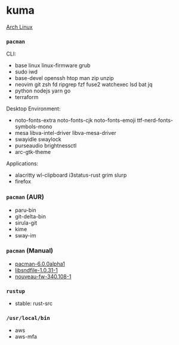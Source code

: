 kuma
========
[Arch Linux](https://archlinux.org/)

### `pacman`
CLI:

- base linux linux-firmware grub
- sudo iwd
- base-devel openssh htop man zip unzip
- neovim git zsh fd ripgrep fzf fuse2 watchexec lsd bat jq
- python nodejs yarn go
- terraform

Desktop Environment:

- noto-fonts-extra noto-fonts-cjk noto-fonts-emoji ttf-nerd-fonts-symbols-mono
- mesa libva-intel-driver libva-mesa-driver
- swayidle swaylock
- purseaudio brightnessctl
- arc-gtk-theme

Applications:

- alacritty wl-clipboard i3status-rust grim slurp
- firefox

### `pacman` (AUR)
- paru-bin
- git-delta-bin
- sirula-git
- kime
- sway-im

### `pacman` (Manual)
- [pacman-6.0.0alpha1](http://allanmcrae.com/2020/12/pacman-6-0-0alpha1/)
- [libsndfile-1.0.31-1](https://github.com/simnalamburt/PKGBUILD/tree/main/libsndfile)
- [nouveau-fw-340.108-1](https://github.com/simnalamburt/PKGBUILD/tree/main/nouveau-fw)

### `rustup`
- stable: rust-src

### `/usr/local/bin`
- aws
- aws-mfa
